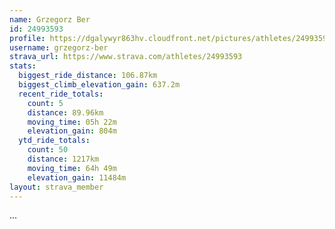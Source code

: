 ```yaml
---
name: Grzegorz Ber
id: 24993593
profile: https://dgalywyr863hv.cloudfront.net/pictures/athletes/24993593/7453165/11/large.jpg
username: grzegorz-ber
strava_url: https://www.strava.com/athletes/24993593
stats:
  biggest_ride_distance: 106.87km
  biggest_climb_elevation_gain: 637.2m
  recent_ride_totals:
    count: 5
    distance: 89.96km
    moving_time: 05h 22m
    elevation_gain: 804m
  ytd_ride_totals:
    count: 50
    distance: 1217km
    moving_time: 64h 49m
    elevation_gain: 11484m
layout: strava_member
--- 
```

...
